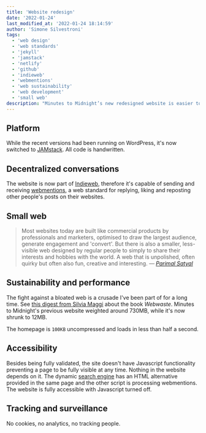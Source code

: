 ```yaml
---
title: 'Website redesign'
date: '2022-01-24'
last_modified_at: '2022-01-24 18:14:59'
author: 'Simone Silvestroni'
tags:
  - 'web design'
  - 'web standards'
  - 'jekyll'
  - 'jamstack'
  - 'netlify'
  - 'github'
  - 'indieweb'
  - 'webmentions'
  - 'web sustainability'
  - 'web development'
  - 'small web'
description: "Minutes to Midnight’s new redesigned website is easier to navigate and straight to the point. Built with Jekyll, Github and Netlify."
---
```

## Platform

While the recent versions had been running on WordPress, it's now switched to [JAMstack](https://jamstack.org/what-is-jamstack/). All code is handwritten.

## Decentralized conversations

The website is now part of [Indieweb](https://indieweb.org/), therefore it's capable of sending and receiving [webmentions](https://alistapart.com/article/webmentions-enabling-better-communication-on-the-internet/), a web standard for replying, liking and reposting other people's posts on their websites.

## Small web

> Most websites today are built like commercial products by professionals and marketers, optimised to draw the largest audience, generate engagement and 'convert'. But there is also a smaller, less-visible web designed by regular people to simply to share their interests and hobbies with the world. A web that is unpolished, often quirky but often also fun, creative and interesting.
> <cite>— [Parimal Satyal](https://neustadt.fr/essays/the-small-web/)</cite>

## Sustainability and performance

The fight against a bloated web is a crusade I've been part of for a long time. See [this digest from Silvia Maggi](https://silviamaggidesign.com/design-digested/biased-ai/#webwaste) about the book _Webwaste_. Minutes to Midnight's previous website weighted around 730MB, while it's now shrunk to 12MB.

The homepage is `100KB` uncompressed and loads in less than half a second.

## Accessibility

Besides being fully validated, the site doesn't have Javascript functionality preventing a page to be fully visible at any time. Nothing in the website depends on it. The dynamic [search engine](/search/) has an HTML alternative provided in the same page and the other script is processing webmentions. The website is fully accessible with Javascript turned off.

## Tracking and surveillance

No cookies, no analytics, no tracking people.